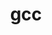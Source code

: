---
permalink: /engineering/projects/gcc/
project_link_name: gcc
project_maintainers: ''
project_stats: 'true'
project_url: n/a
title: gcc
---